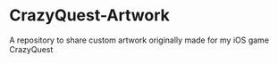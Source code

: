 # CrazyQuest-Artwork
A repository to share custom artwork originally made for my iOS game CrazyQuest
